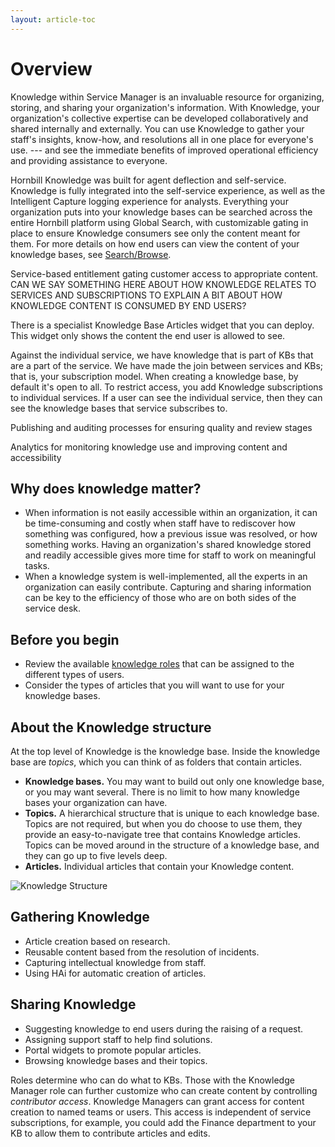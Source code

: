 ```yaml
---
layout: article-toc
---
```

# Overview
Knowledge within Service Manager is an invaluable resource for organizing, storing, and sharing your organization's information. With Knowledge, your organization's collective expertise can be developed collaboratively and shared internally and externally. You can use Knowledge to gather your staff's insights, know-how, and resolutions all in one place for everyone's use.  --- and see the immediate benefits of improved operational efficiency and providing assistance to everyone.

Hornbill Knowledge was built for agent deflection and self-service. Knowledge is fully integrated into the self-service experience, as well as the Intelligent Capture logging experience for analysts. Everything your organization puts into your knowledge bases can be searched across the entire Hornbill platform using Global Search, with customizable gating in place to ensure Knowledge consumers see only the content meant for them. For more details on how end users can view the content of your knowledge bases, see [Search/Browse](/search-and-browse).

Service-based entitlement gating customer access to appropriate content. CAN WE SAY SOMETHING HERE ABOUT HOW KNOWLEDGE RELATES TO SERVICES AND SUBSCRIPTIONS TO EXPLAIN A BIT ABOUT HOW KNOWLEDGE CONTENT IS CONSUMED BY END USERS?

There is a specialist Knowledge Base Articles widget that you can deploy. This widget only shows the content the end user is allowed to see.

Against the individual service, we have knowledge that is part of KBs that are a part of the service. We have made the join between services and KBs; that is, your subscription model. When creating a knowledge base, by default it's open to all. To restrict access, you add Knowledge subscriptions to individual services. If a user can see the individual service, then they can see the knowledge bases that service subscribes to.

Publishing and auditing processes for ensuring quality and review stages

Analytics for monitoring knowledge use and improving content and accessibility

## Why does knowledge matter?
* When information is not easily accessible within an organization, it can be time-consuming and costly when staff have to rediscover how something was configured, how a previous issue was resolved, or how something works. Having an organization's shared knowledge stored and readily accessible gives more time for staff to work on meaningful tasks.
* When a knowledge system is well-implemented, all the experts in an organization can easily contribute. Capturing and sharing information can be key to the efficiency of those who are on both sides of the service desk.

## Before you begin
* Review the available [knowledge roles](/servicemanager-config/setup/service-manager-roles#knowledge-roles) that can be assigned to the different types of users.
* Consider the types of articles that you will want to use for your knowledge bases.

## About the Knowledge structure
At the top level of Knowledge is the knowledge base. Inside the knowledge base are *topics*, which you can think of as folders that contain articles.
* **Knowledge bases.** You may want to build out only one knowledge base, or you may want several. There is no limit to how many knowledge bases your organization can have.
* **Topics.** A hierarchical structure that is unique to each knowledge base. Topics are not required, but when you do choose to use them, they provide an easy-to-navigate tree that contains Knowledge articles. Topics can be moved around in the structure of a knowledge base, and they can go up to five levels deep.
* **Articles.** Individual articles that contain your Knowledge content.

![Knowledge Structure](_books/servicemanager-user-guide/knowledge/images/knowledge-structure.png)

## Gathering Knowledge
* Article creation based on research.
* Reusable content based from the resolution of incidents.
* Capturing intellectual knowledge from staff.
* Using HAi for automatic creation of articles.

## Sharing Knowledge
* Suggesting knowledge to end users during the raising of a request.
* Assigning support staff to help find solutions.
* Portal widgets to promote popular articles.
* Browsing knowledge bases and their topics.

Roles determine who can do what to KBs. Those with the Knowledge Manager role can further customize who can create content by controlling *contributor access*. Knowledge Managers can grant access for content creation to named teams or users. This access is independent of service subscriptions, for example, you could add the Finance department to your KB to allow them to contribute articles and edits.